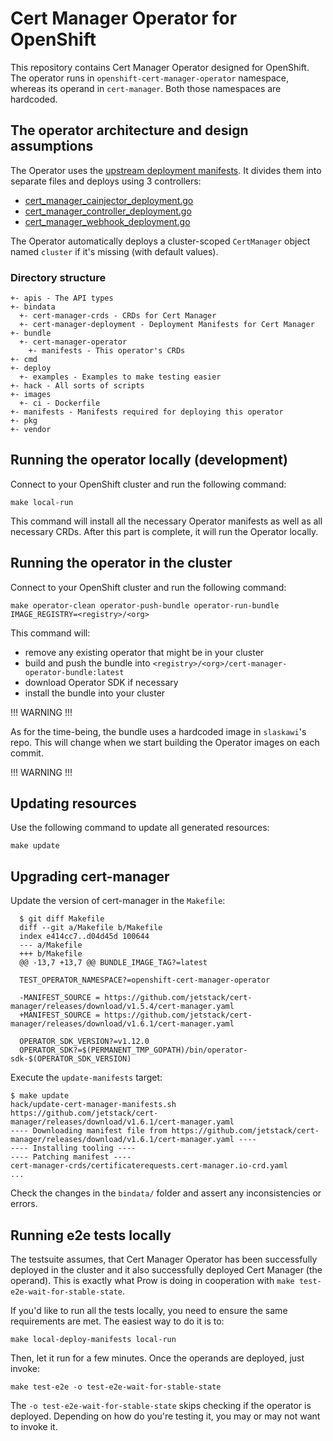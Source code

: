 # Cert Manager Operator for OpenShift

This repository contains Cert Manager Operator designed for OpenShift. The operator runs in `openshift-cert-manager-operator` namespace, whereas its operand in `cert-manager`. Both those namespaces are hardcoded.

## The operator architecture and design assumptions

The Operator uses the [upstream deployment manifests](https://github.com/jetstack/cert-manager/releases/download/v1.4.0/cert-manager.yaml). It divides them into separate files and deploys using 3 controllers:
- [cert_manager_cainjector_deployment.go](pkg/controller/deployment/cert_manager_cainjector_deployment.go)
- [cert_manager_controller_deployment.go](pkg/controller/deployment/cert_manager_controller_deployment.go)
- [cert_manager_webhook_deployment.go](pkg/controller/deployment/cert_manager_webhook_deployment.go)

The Operator automatically deploys a cluster-scoped `CertManager` object named `cluster` if it's missing (with default values).

### Directory structure

```
+- apis - The API types
+- bindata
  +- cert-manager-crds - CRDs for Cert Manager
  +- cert-manager-deployment - Deployment Manifests for Cert Manager
+- bundle
  +- cert-manager-operator
    +- manifests - This operator's CRDs
+- cmd
+- deploy
  +- examples - Examples to make testing easier
+- hack - All sorts of scripts
+- images
  +- ci - Dockerfile
+- manifests - Manifests required for deploying this operator
+- pkg
+- vendor
```

## Running the operator locally (development)

Connect to your OpenShift cluster and run the following command:

    make local-run

This command will install all the necessary Operator manifests as well as all necessary CRDs. After this part is complete, it will run the Operator locally.

## Running the operator in the cluster

Connect to your OpenShift cluster and run the following command:

    make operator-clean operator-push-bundle operator-run-bundle IMAGE_REGISTRY=<registry>/<org>

This command will:
- remove any existing operator that might be in your cluster
- build and push the bundle into `<registry>/<org>/cert-manager-operator-bundle:latest`
- download Operator SDK if necessary
- install the bundle into your cluster

!!! WARNING !!!

As for the time-being, the bundle uses a hardcoded image in `slaskawi`'s repo. This will change when we start building
the Operator images on each commit.

!!! WARNING !!!

## Updating resources

Use the following command to update all generated resources:

    make update

## Upgrading cert-manager

Update the version of cert-manager in the `Makefile`:

```shell
  $ git diff Makefile
  diff --git a/Makefile b/Makefile
  index e414cc7..d04d45d 100644
  --- a/Makefile
  +++ b/Makefile
  @@ -13,7 +13,7 @@ BUNDLE_IMAGE_TAG?=latest
  
  TEST_OPERATOR_NAMESPACE?=openshift-cert-manager-operator
  
  -MANIFEST_SOURCE = https://github.com/jetstack/cert-manager/releases/download/v1.5.4/cert-manager.yaml
  +MANIFEST_SOURCE = https://github.com/jetstack/cert-manager/releases/download/v1.6.1/cert-manager.yaml
  
  OPERATOR_SDK_VERSION?=v1.12.0
  OPERATOR_SDK?=$(PERMANENT_TMP_GOPATH)/bin/operator-sdk-$(OPERATOR_SDK_VERSION)
```

Execute the `update-manifests` target:

```shell
$ make update
hack/update-cert-manager-manifests.sh https://github.com/jetstack/cert-manager/releases/download/v1.6.1/cert-manager.yaml
---- Downloading manifest file from https://github.com/jetstack/cert-manager/releases/download/v1.6.1/cert-manager.yaml ----
---- Installing tooling ----
---- Patching manifest ----
cert-manager-crds/certificaterequests.cert-manager.io-crd.yaml
...
```

Check the changes in the `bindata/` folder and assert any inconsistencies or errors.

## Running e2e tests locally

The testsuite assumes, that Cert Manager Operator has been successfully deployed in the cluster and 
it also successfully deployed Cert Manager (the operand). This is exactly what Prow is doing in cooperation with 
`make test-e2e-wait-for-stable-state`.

If you'd like to run all the tests locally, you need to ensure the same requirements are met. The easiest way to do it
is to:

    make local-deploy-manifests local-run

Then, let it run for a few minutes. Once the operands are deployed, just invoke:

    make test-e2e -o test-e2e-wait-for-stable-state

The `-o test-e2e-wait-for-stable-state` skips checking if the operator is deployed. Depending on how do you're testing it,
you may or may not want to invoke it.
